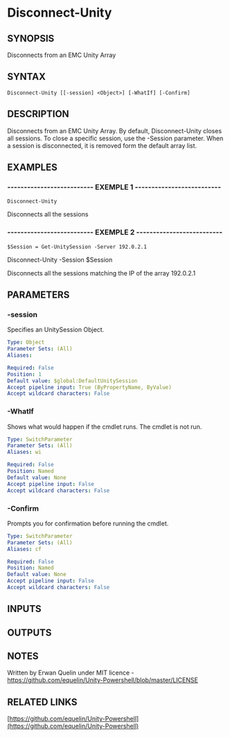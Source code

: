 # Disconnect-Unity

## SYNOPSIS
Disconnects from an EMC Unity Array

## SYNTAX

```
Disconnect-Unity [[-session] <Object>] [-WhatIf] [-Confirm]
```

## DESCRIPTION
Disconnects from an EMC Unity Array.
By default, Disconnect-Unity closes all sessions.
To close a specific session, use the -Session parameter.
When a session is disconnected, it is removed form the default array list.

## EXAMPLES

### -------------------------- EXEMPLE 1 --------------------------
```
Disconnect-Unity
```

Disconnects all the sessions

### -------------------------- EXEMPLE 2 --------------------------
```
$Session = Get-UnitySession -Server 192.0.2.1
```

Disconnect-Unity -Session $Session

Disconnects all the sessions matching the IP of the array 192.0.2.1

## PARAMETERS

### -session
Specifies an UnitySession Object.

```yaml
Type: Object
Parameter Sets: (All)
Aliases: 

Required: False
Position: 1
Default value: $global:DefaultUnitySession
Accept pipeline input: True (ByPropertyName, ByValue)
Accept wildcard characters: False
```

### -WhatIf
Shows what would happen if the cmdlet runs.
The cmdlet is not run.

```yaml
Type: SwitchParameter
Parameter Sets: (All)
Aliases: wi

Required: False
Position: Named
Default value: None
Accept pipeline input: False
Accept wildcard characters: False
```

### -Confirm
Prompts you for confirmation before running the cmdlet.

```yaml
Type: SwitchParameter
Parameter Sets: (All)
Aliases: cf

Required: False
Position: Named
Default value: None
Accept pipeline input: False
Accept wildcard characters: False
```

## INPUTS

## OUTPUTS

## NOTES
Written by Erwan Quelin under MIT licence - https://github.com/equelin/Unity-Powershell/blob/master/LICENSE

## RELATED LINKS

[https://github.com/equelin/Unity-Powershell](https://github.com/equelin/Unity-Powershell)

